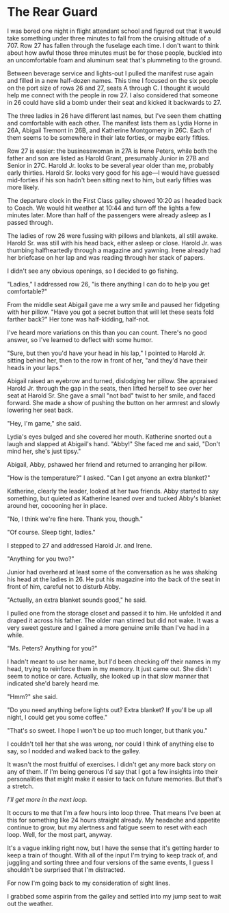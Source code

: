 # The Rear Guard

I was bored one night in flight attendant school and figured out that it would take something under three minutes to fall from the cruising altitude of a 707.
Row 27 has fallen through the fuselage each time.
I don't want to think about how awful those three minutes must be for those people, buckled into an uncomfortable foam and aluminum seat that's plummeting to the ground.

Between beverage service and lights-out I pulled the manifest ruse again and filled in a new half-dozen names.
This time I focused on the six people on the port size of rows 26 and 27, seats A through C.
I thought it would help me connect with the people in row 27.
I also considered that someone in 26 could have slid a bomb under their seat and kicked it backwards to 27.

The three ladies in 26 have different last names, but I've seen them chatting and comfortable with each other.
The manifest lists them as Lydia Horne in 26A, Abigail Tremont in 26B, and Katherine Montgomery in 26C.
Each of them seems to be somewhere in their late forties, or maybe early fifties.

Row 27 is easier: the businesswoman in 27A is Irene Peters, while both the father and son are listed as Harold Grant, presumably Junior in 27B and Senior in 27C.
Harold Jr. looks to be several year older than me, probably early thirties.
Harold Sr. looks very good for his age—I would have guessed mid-forties if his son hadn't been sitting next to him, but early fifties was more likely.

The departure clock in the First Class galley showed 10:20 as I headed back to Coach.
We would hit weather at 10:44 and turn off the lights a few minutes later.
More than half of the passengers were already asleep as I passed through.

The ladies of row 26 were fussing with pillows and blankets, all still awake.
Harold Sr. was still with his head back, either asleep or close.
Harold Jr. was thumbing halfheartedly through a magazine and yawning.
Irene already had her briefcase on her lap and was reading through her stack of papers.

I didn't see any obvious openings, so I decided to go fishing.

"Ladies," I addressed row 26, "is there anything I can do to help you get comfortable?"

From the middle seat Abigail gave me a wry smile and paused her fidgeting with her pillow.
"Have you got a secret button that will let these seats fold farther back?"
Her tone was half-kidding, half-not.

I've heard more variations on this than you can count.
There's no good answer, so I've learned to deflect with some humor.

"Sure, but then you'd have your head in his lap," I pointed to Harold Jr. sitting behind her, then to the row in front of her, "and they'd have their heads in your laps."

Abigail raised an eyebrow and turned, dislodging her pillow.
She appraised Harold Jr. through the gap in the seats, then lifted herself to see over her seat at Harold Sr.
She gave a small "not bad" twist to her smile, and faced forward.
She made a show of pushing the button on her armrest and slowly lowering her seat back.

"Hey, I'm game," she said.

Lydia's eyes bulged and she covered her mouth.
Katherine snorted out a laugh and slapped at Abigail's hand.
"Abby!"
She faced me and said, "Don't mind her, she's just tipsy."

Abigail, Abby, pshawed her friend and returned to arranging her pillow.

"How is the temperature?"
I asked.
"Can I get anyone an extra blanket?"

Katherine, clearly the leader, looked at her two friends.
Abby started to say something, but quieted as Katherine leaned over and tucked Abby's blanket around her, cocooning her in place.

"No, I think we're fine here.
Thank you, though."

"Of course.
Sleep tight, ladies."

I stepped to 27 and addressed Harold Jr. and Irene.

"Anything for you two?"

Junior had overheard at least some of the conversation as he was shaking his head at the ladies in 26.
He put his magazine into the back of the seat in front of him, careful not to disturb Abby.

"Actually, an extra blanket sounds good," he said.

I pulled one from the storage closet and passed it to him.
He unfolded it and draped it across his father.
The older man stirred but did not wake.
It was a very sweet gesture and I gained a more genuine smile than I've had in a while.

"Ms. Peters?
Anything for you?"

I hadn't meant to use her name, but I'd been checking off their names in my head, trying to reinforce them in my memory.
It just came out.
She didn't seem to notice or care.
Actually, she looked up in that slow manner that indicated she'd barely heard me.

"Hmm?" she said.

"Do you need anything before lights out?
Extra blanket?
If you'll be up all night, I could get you some coffee."

"That's so sweet.
I hope I won't be up too much longer, but thank you."

I couldn't tell her that she was wrong, nor could I think of anything else to say, so I nodded and walked back to the galley.

It wasn't the most fruitful of exercises.
I didn't get any more back story on any of them.
If I'm being generous I'd say that I got a few insights into their personalities that might make it easier to tack on future memories.
But that's a stretch.

_I'll get more in the next loop._

It occurs to me that I'm a few hours into loop three.
That means I've been at this for something like 24 hours straight already.
My headache and appetite continue to grow, but my alertness and fatigue seem to reset with each loop.
Well, for the most part, anyway.

It's a vague inkling right now, but I have the sense that it's getting harder to keep a train of thought.
With all of the input I'm trying to keep track of, and juggling and sorting three and four versions of the same events, I guess I shouldn't be surprised that I'm distracted.

For now I'm going back to my consideration of sight lines.

I grabbed some aspirin from the galley and settled into my jump seat to wait out the weather.
